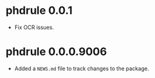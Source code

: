 # phdrule 0.0.1

* Fix OCR issues.

# phdrule 0.0.0.9006

* Added a `NEWS.md` file to track changes to the package.
